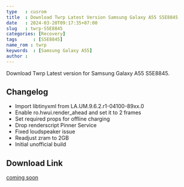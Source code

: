 ```yaml
---
type   : cusrom
title  : Download Twrp Latest Version Samsung Galaxy A55 S5E8845
date   : 2024-03-20T09:17:35+07:00
slug   : twrp-S5E8845
categories: [Recovery]
tags      : [S5E8845]
name_rom : twrp
keywords  : [Samsung Galaxy A55]
author :
---
```


Download Twrp Latest version for Samsung Galaxy A55 S5E8845.

## Changelog
- Import libtinyxml from LA.UM.9.6.2.r1-04100-89xx.0
- Enable ro.hwui.render_ahead and set it to 2 frames
- Set required props for offline charging
- Drop renderscript Pinner Service
- Fixed loudspeaker issue
- Readjust zram to 2GB
- Initial unofficial build


## Download Link
[coming soon](/)


